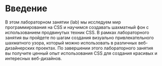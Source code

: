 # Введение

В этом лабораторном занятии (lab) мы исследуем мир программирования на CSS и научимся создавать шахматный фон с использованием продвинутых техник CSS. В рамках лабораторного занятия вы пройдете по шагам создания визуально привлекательного шахматного узора, который можно использовать в различных веб-дизайнерских проектах. По завершении этого лабораторного занятия вы получите ценный опыт использования CSS для создания красивых и интересных веб-дизайнов.
